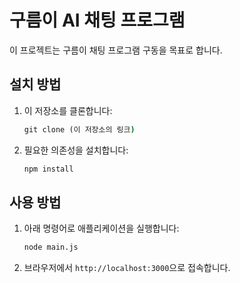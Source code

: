 # 구름이 AI 채팅 프로그램

이 프로젝트는 구름이 채팅 프로그램 구동을 목표로 합니다.

## 설치 방법

1. 이 저장소를 클론합니다:
    ```cmd
    git clone (이 저장소의 링크)
    ```
2. 필요한 의존성을 설치합니다:
    ```cmd
    npm install
    ```

## 사용 방법

1. 아래 명령어로 애플리케이션을 실행합니다:
    ```cmd
    node main.js
    ```
2. 브라우저에서 `http://localhost:3000`으로 접속합니다.
